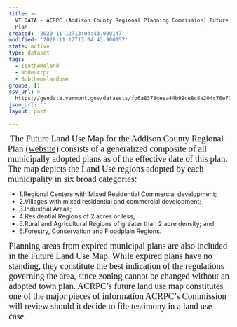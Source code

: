 ```yaml
---
title: >-
  VT DATA - ACRPC (Addison County Regional Planning Commission) Future Land Use
  Plan
created: '2020-11-12T13:04:43.900147'
modified: '2020-11-12T13:04:43.900157'
state: active
type: dataset
tags:
  - Isothemeland
  - Nodeacrpc
  - Subthemelanduse
groups: []
csv_url: >-
  https://geodata.vermont.gov/datasets/fb6a8378ceea44b99de8c4a204c76e73_0.csv?outSR=%7B%22latestWkid%22%3A3857%2C%22wkid%22%3A102100%7D
json_url: ''
layout: post

---
```

<div style='left: 120px; top: 163.18px; font-size: 20px; font-family: serif; transform: scaleX(1.01006);'> The Future  Land  Use  Map  for  the  Addison  County Regional Plan <span style='text-decoration: underline;'>(</span><a href='http://www.acrpc.org' target='_blank'>website</a>)  consists  of  a  generalized composite  of  all municipally adopted plans as of the effective date of this plan. The map depicts the Land Use regions adopted by each municipality in six broad categories: </div><ul><li>1.Regional Centers with Mixed Residential Commercial development;</li><li>2.Villages with mixed residential and commercial development; </li><li>3.Industrial Areas; </li><li>4.Residential Regions of 2 acres or less;</li><li>5.Rural and Agricultural Regions of greater than 2 acre density; and </li><li>6.Forestry, Conservation and Floodplain Regions. </li></ul><div style='left: 214px; top: 484.98px; font-size: 20px; font-family: serif; transform: scaleX(0.99956);'>Planning  areas  from  expired  municipal  plans  are  also  included  in  the  Future  Land  Use Map.  While  expired  plans  have  no  standing,  they  constitute  the  best  indication  of  the regulations  governing  the  area,  since  zoning  cannot  be  changed  without  an  adopted  town plan. ACRPC’s  future  land  use  map  constitutes  one  of  the  major  pieces of information ACRPC’s Commission will review should it decide to file testimony in a land use case.</div>
